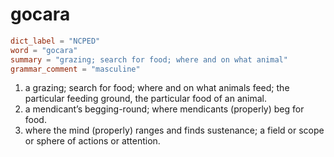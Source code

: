 # gocara

``` toml
dict_label = "NCPED"
word = "gocara"
summary = "grazing; search for food; where and on what animal"
grammar_comment = "masculine"
```

1. a grazing; search for food; where and on what animals feed; the particular feeding ground, the particular food of an animal.
2. a mendicant’s begging\-round; where mendicants (properly) beg for food.
3. where the mind (properly) ranges and finds sustenance; a field or scope or sphere of actions or attention.

